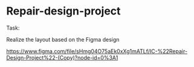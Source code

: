 # Repair-design-project

Task: 

Realize the layout based on the Figma design

https://www.figma.com/file/sHmg04O75aEk0xXg1mATLf/IC-%22Repair-Design-Project%22-(Copy)?node-id=0%3A1

